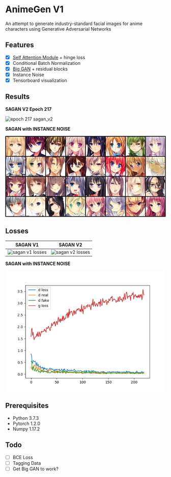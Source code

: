 # AnimeGen V1
An attempt to generate industry-standard facial images for anime characters using Generative Adversarial Networks

## Features
- [x] [Self Attention Module](https://arxiv.org/abs/1805.08318) + hinge loss
- [x] Conditional Batch Normalization
- [x] [Big GAN](https://arxiv.org/abs/1809.11096) + residual blocks
- [x] Instance Noise
- [X] Tensorboard visualization

## Results
**SAGAN V2 Epoch 217**  

![epoch 217 sagan_v2](https://github.com/Pie31415/Anime_GAN/blob/master/imgs/Epoch%20217.png)

**SAGAN with INSTANCE NOISE**

![sagan inst noise sample](https://github.com/Pie31415/AnimeLabs/blob/master/imgs/sagan_inst_sample.png)

## Losses

| **SAGAN V1**         | **SAGAN V2** |
| ------------- |:-------------:| 
| ![sagan v1 losses](https://github.com/Pie31415/Anime_GAN/blob/master/imgs/sagan.png)     | ![sagan v2 losses](https://github.com/Pie31415/Anime_GAN/blob/master/imgs/sagan_v2.png)| 

**SAGAN with INSTANCE NOISE**

![sagan inst noise losses](https://github.com/Pie31415/AnimeLabs/blob/master/imgs/sagan_inst.png)

## Prerequisites
- Python 3.7.3
- Pytorch 1.2.0
- Numpy 1.17.2

## Todo
- [ ] BCE Loss
- [ ] Tagging Data
- [ ] Get Big GAN to work?
